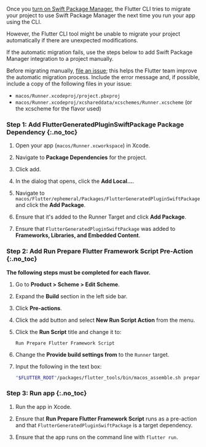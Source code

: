 Once you [turn on Swift Package Manager][], the Flutter CLI tries to migrate
your project to use Swift Package Manager the next time you run your app
using the CLI.

However, the Flutter CLI tool might be unable to migrate your project
automatically if there are unexpected modifications.

If the automatic migration fails, use the steps below to add Swift Package
Manager integration to a project manually.

Before migrating manually, [file an issue][]; this helps the Flutter team
improve the automatic migration process.
Include the error message and, if possible, include a copy of
the following files in your issue:

* `macos/Runner.xcodeproj/project.pbxproj`
* `macos/Runner.xcodeproj/xcshareddata/xcschemes/Runner.xcscheme`
  (or the xcscheme for the flavor used)

### Step 1: Add FlutterGeneratedPluginSwiftPackage Package Dependency {:.no_toc}

1. Open your app (`macos/Runner.xcworkspace`) in Xcode.
1. Navigate to **Package Dependencies** for the project.

   <DashImage image="development/packages-and-plugins/swift-package-manager/package-dependencies.png" caption="The project's package dependencies" />

1. Click <span class="material-symbols" translate="no">add</span>.
1. In the dialog that opens, click the **Add Local...**.
1. Navigate to `macos/Flutter/ephemeral/Packages/FlutterGeneratedPluginSwiftPackage`
   and click the **Add Package**.
1. Ensure that it's added to the Runner Target and click **Add Package**.

   <DashImage image="development/packages-and-plugins/swift-package-manager/choose-package-products.png" caption="Ensure that the package is added to the `Runner` target" />

1. Ensure that `FlutterGeneratedPluginSwiftPackage` was added to **Frameworks,
   Libraries, and Embedded Content**.

   <DashImage image="development/packages-and-plugins/swift-package-manager/add-generated-framework.png" caption="Ensure that `FlutterGeneratedPluginSwiftPackage` was added to **Frameworks, Libraries, and Embedded Content**" />

### Step 2: Add Run Prepare Flutter Framework Script Pre-Action {:.no_toc}

**The following steps must be completed for each flavor.**

1. Go to **Product > Scheme > Edit Scheme**.
1. Expand the **Build** section in the left side bar.
1. Click **Pre-actions**.
1. Click the <span class="material-symbols" translate="no">add</span> button
   and select **New Run Script Action** from the menu.
1. Click the **Run Script** title and change it to:

   ```plaintext
   Run Prepare Flutter Framework Script
   ```

1. Change the **Provide build settings from** to the `Runner` target.
1. Input the following in the text box:

   ```sh
   "$FLUTTER_ROOT"/packages/flutter_tools/bin/macos_assemble.sh prepare
   ```

   <DashImage image="development/packages-and-plugins/swift-package-manager/add-flutter-pre-action.png" caption="Add **Run Prepare Flutter Framework Script** build pre-action" />

### Step 3: Run app {:.no_toc}

1. Run the app in Xcode.
1. Ensure that  **Run Prepare Flutter Framework Script** runs as a pre-action
   and that `FlutterGeneratedPluginSwiftPackage` is a target dependency.

   <DashImage image="development/packages-and-plugins/swift-package-manager/flutter-pre-action-build-log.png" caption="Ensure `Run Prepare Flutter Framework Script` runs as a pre-action" />

1. Ensure that the app runs on the command line with `flutter run`.

[turn on Swift Package Manager]: /packages-and-plugins/swift-package-manager/for-app-developers/#how-to-turn-on-swift-package-manager
[file an issue]: {{site.github}}/flutter/flutter/issues/new?template=2_bug.yml
